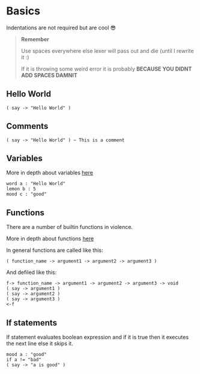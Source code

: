 # Basics

Indentations are not required but are cool 😎

> **Remember**
>
> Use spaces everywhere else lexer will pass out and die (until I rewrite it :)
>
> If it is throwing some weird error it is probably **BECAUSE YOU DIDNT ADD SPACES DAMNIT**

## Hello World

```vio
( say -> "Hello World" )
```

## Comments

```vio
( say -> "Hello World" ) ~ This is a comment
```

## Variables

More in depth about variables [here](variables.md)

```vio
word a : "Hello World"
lemon b : 5
mood c : "good"
```

## Functions

There are a number of builtin functions in violence.

More in depth about functions [here](functions.md)

In general functions are called like this:

```vio
( function_name -> argument1 -> argument2 -> argument3 )
```

And defiled like this:

```vio
f-> function_name -> argument1 -> argument2 -> argument3 -> void
( say -> argument1 )
( say -> argument2 )
( say -> argument3 )
<-f
```

## If statements

If statement evaluates boolean expression and if it is true then it executes the next line else it skips it.

```vio
mood a : "good"
if a != "bad"
( say -> "a is good" )
```